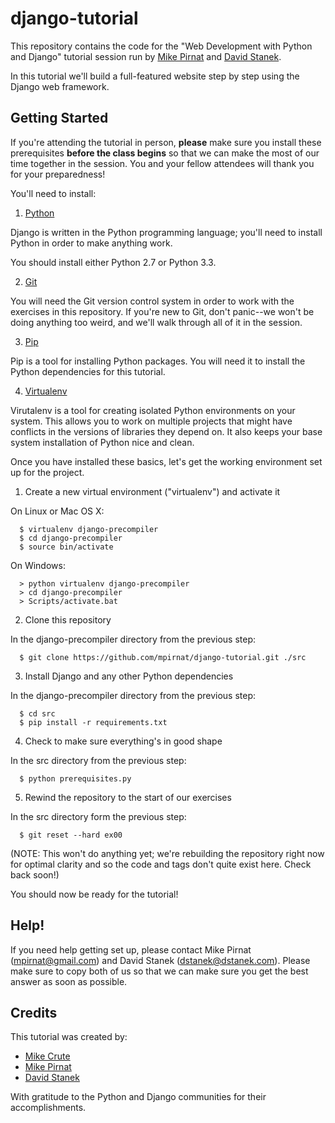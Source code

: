 django-tutorial
===============

This repository contains the code for the "Web Development with Python and
Django" tutorial session run by [Mike Pirnat][mpirnat] and [David
Stanek][dstanek].

In this tutorial we'll build a full-featured website step by step using the
Django web framework.

Getting Started
---------------

If you're attending the tutorial in person, **please** make sure you install
these prerequisites **before the class begins** so that we can make the most of
our time together in the session.  You and your fellow attendees will thank you
for your preparedness!

You'll need to install:

 1. [Python][python]

  Django is written in the Python programming language; you'll need to install
  Python in order to make anything work.

  You should install either Python 2.7 or Python 3.3.

 2. [Git][git]

  You will need the Git version control system in order to work with the
  exercises in this repository.  If you're new to Git, don't panic--we won't be
  doing anything too weird, and we'll walk through all of it in the session.

 3. [Pip][pip]

  Pip is a tool for installing Python packages.  You will need it to install
  the Python dependencies for this tutorial.

 4. [Virtualenv][virtualenv]

  Virutalenv is a tool for creating isolated Python environments on your
  system.  This allows you to work on multiple projects that might have
  conflicts in the versions of libraries they depend on.  It also keeps your
  base system installation of Python nice and clean.

Once you have installed these basics, let's get the working environment set up
for the project.

 1. Create a new virtual environment ("virtualenv") and activate it
  
  On Linux or Mac OS X:

      $ virtualenv django-precompiler
      $ cd django-precompiler
      $ source bin/activate

  On Windows:

      > python virtualenv django-precompiler
      > cd django-precompiler
      > Scripts/activate.bat

 2. Clone this repository

  In the django-precompiler directory from the previous step:

      $ git clone https://github.com/mpirnat/django-tutorial.git ./src

 3. Install Django and any other Python dependencies

  In the django-precompiler directory from the previous step:

      $ cd src
      $ pip install -r requirements.txt

 4. Check to make sure everything's in good shape

  In the src directory from the previous step:

      $ python prerequisites.py

 5. Rewind the repository to the start of our exercises

  In the src directory form the previous step:

      $ git reset --hard ex00

  (NOTE: This won't do anything yet; we're rebuilding the repository right now for optimal clarity and so the code and tags don't quite exist here. Check back soon!)

You should now be ready for the tutorial!


Help!
-----

If you need help getting set up, please contact Mike Pirnat (mpirnat@gmail.com)
and David Stanek (dstanek@dstanek.com).  Please make sure to copy both of us so
that we can make sure you get the best answer as soon as possible.


Credits
-------

This tutorial was created by:

 * [Mike Crute][mcrute]
 * [Mike Pirnat][mpirnat]
 * [David Stanek][dstanek]

With gratitude to the Python and Django communities for their accomplishments.


[python]: http://python.org/download/
[git]: http://git-scm.com
[pip]: http://www.pip-installer.org/en/latest/installing.html
[virtualenv]: http://www.virtualenv.org/en/latest/virtualenv.html
[mcrute]: http://mike.crute.org
[dstanek]: http://traceback.org
[mpirnat]: http://mike.pirnat.com
